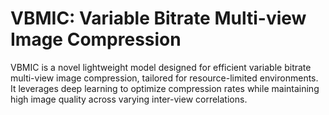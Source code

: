 # VBMIC: Variable Bitrate Multi-view Image Compression
VBMIC is a novel lightweight model designed for efficient variable bitrate multi-view image compression, tailored for resource-limited environments. It leverages deep learning to optimize compression rates while maintaining high image quality across varying inter-view correlations.
